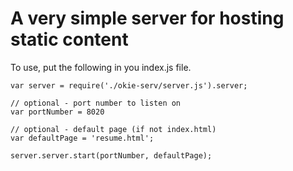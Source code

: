 # A very simple server for hosting static content

To use, put the following in you index.js file. 

    var server = require('./okie-serv/server.js').server; 

    // optional - port number to listen on
    var portNumber = 8020                 

    // optional - default page (if not index.html)
    var defaultPage = 'resume.html';      

    server.server.start(portNumber, defaultPage);
